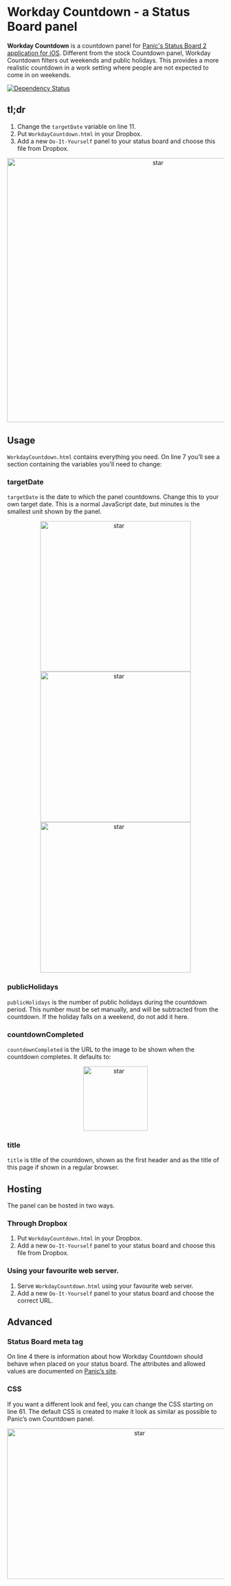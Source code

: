 # Workday Countdown - a Status Board panel
**Workday Countdown** is a countdown panel for [Panic's Status Board 2 application for iOS](https://itunes.apple.com/us/app/status-board/id449955536?mt=8&at=11l5UV). Different from the stock Countdown panel, Workday Countdown filters out weekends and public holidays. This provides a more realistic countdown in a work setting where people are not expected to come in on weekends.

[![Dependency Status](https://dependencyci.com/github/Sankra/WorkdayCountdown/badge)](https://dependencyci.com/github/Sankra/WorkdayCountdown)

## tl;dr
1. Change the `targetDate` variable on line 11.
2. Put `WorkdayCountdown.html` in your Dropbox.
3. Add a new `Do-It-Yourself` panel to your status board and choose this file from Dropbox.

<div style="width:100%; text-align:center">
	<img src="http://hjerpbakk.com/s/Setup.png" alt="star" width="686.0" height="614.5">
</div>

## Usage

`WorkdayCountdown.html` contains everything you need. On line 7 you’ll see a section containing the variables you’ll need to change:

### targetDate
`targetDate` is the date to which the panel countdowns. Change this to your own target date. This is a normal JavaScript date, but minutes is the smallest unit shown by the panel.

<div style="width:100%; text-align:center">
	<img src="http://hjerpbakk.com/s/Days-remaining.png" alt="star" width="350.0" height="350.0">
</div>

<div style="width:100%; text-align:center">
	<img src="http://hjerpbakk.com/s/Hours-remaining.png" alt="star" width="350.0" height="350.0">
</div>

<div style="width:100%; text-align:center">
	<img src="http://hjerpbakk.com/s/Minutes-remaining.png" alt="star" width="350.0" height="350.0">
</div>

### publicHolidays
`publicHolidays` is the number of public holidays during the countdown period. This number must be set manually, and will be subtracted from the countdown. If the holiday falls on a weekend, do not add it here.

### countdownCompleted
`countdownCompleted` is the URL to the image to be shown when the countdown completes. It defaults to:

<div style="width:100%; text-align:center">
	<img src="http://hjerpbakk.com/s/Countdown-completed.jpg" alt="star" width="150.0" height="150.0">
</div>

### title
`title` is title of the countdown, shown as the first header and as the title of this page if shown in a regular browser.

## Hosting

The panel can be hosted in two ways.

### Through Dropbox

1. Put `WorkdayCountdown.html` in your Dropbox.
2. Add a new `Do-It-Yourself` panel to your status board and choose this file from Dropbox.

### Using your favourite web server.

1. Serve `WorkdayCountdown.html` using your favourite web server.
2. Add a new `Do-It-Yourself` panel to your status board and choose the correct URL.

## Advanced

### Status Board meta tag
On line 4 there is information about how Workday Countdown should behave when placed on your status board. The attributes and allowed values are documented on [Panic’s site](https://library.panic.com/status-board/diy-panels/).

### CSS
If you want a different look and feel, you can change the CSS starting on line 61. The default CSS is created to make it look as similar as possible to Panic’s own Countdown panel.

<div style="width:100%; text-align:center">
	<img src="http://hjerpbakk.com/s/Side-by-side.png" alt="star" width="600.0" height="350.0">
</div>



